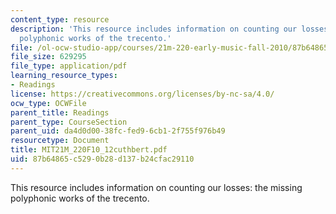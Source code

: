 ```yaml
---
content_type: resource
description: 'This resource includes information on counting our losses: the missing
  polyphonic works of the trecento.'
file: /ol-ocw-studio-app/courses/21m-220-early-music-fall-2010/87b64865c5290b28d137b24cfac29110_MIT21M_220F10_12cuthbert.pdf
file_size: 629295
file_type: application/pdf
learning_resource_types:
- Readings
license: https://creativecommons.org/licenses/by-nc-sa/4.0/
ocw_type: OCWFile
parent_title: Readings
parent_type: CourseSection
parent_uid: da4d0d00-38fc-fed9-6cb1-2f755f976b49
resourcetype: Document
title: MIT21M_220F10_12cuthbert.pdf
uid: 87b64865-c529-0b28-d137-b24cfac29110
---
```

This resource includes information on counting our losses: the missing polyphonic works of the trecento.
